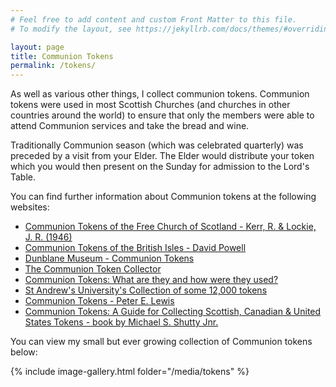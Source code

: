 ```yaml
---
# Feel free to add content and custom Front Matter to this file.
# To modify the layout, see https://jekyllrb.com/docs/themes/#overriding-theme-defaults

layout: page
title: Communion Tokens
permalink: /tokens/
---
```

As well as various other things, I collect communion tokens. Communion tokens were used in most Scottish Churches (and churches in other countries around the world) to ensure that only the members were able to attend Communion services and take the bread and wine.

Traditionally Communion season (which was celebrated quarterly) was preceded by a visit from your Elder. The Elder would distribute your token which you would then present on the Sunday for admission to the Lord's Table.

You can find further information about Communion tokens at the following websites:
* [Communion Tokens of the Free Church of Scotland - Kerr, R. & Lockie, J. R. (1946)](https://journals.socantscot.org/index.php/psas/article/view/8230/8198)
* [Communion Tokens of the British Isles - David Powell](https://www.mernick.org.uk/lnc/DPowell/CommunionTokens.htm)
* [Dunblane Museum - Communion Tokens](https://dunblanemuseum.org.uk/communion-tokens/)
* [The Communion Token Collector](https://communiontoken.blog/)
* [Communion Tokens: What are they and how were they used?](https://historylinksdornoch.wordpress.com/2019/10/16/communion-tokens-what-are-they-and-how-were-they-used/)
* [St Andrew's University's Collection of some 12,000 tokens](https://collections.st-andrews.ac.uk/collection/communion-tokens/1004122)
* [Communion Tokens - Peter E. Lewis](https://cccrh.files.wordpress.com/2017/04/communion-tokens.pdf)
* [Communion Tokens: A Guide for Collecting Scottish, Canadian & United States Tokens - book by Michael S. Shutty Jnr.](https://www.amazon.co.uk/Communion-Tokens-Collecting-Scottish-Canadian/dp/1600478786)

You can view my small but ever growing collection of Communion tokens below:

{% include image-gallery.html folder="/media/tokens" %}
